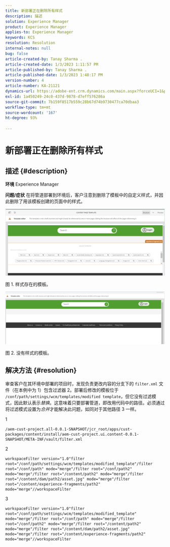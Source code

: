 ```yaml
---
title: 新部署正在删除所有样式
description: 描述
solution: Experience Manager
product: Experience Manager
applies-to: Experience Manager
keywords: KCS
resolution: Resolution
internal-notes: null
bug: false
article-created-by: Tanay Sharma .
article-created-date: 1/3/2023 1:11:57 PM
article-published-by: Tanay Sharma .
article-published-date: 1/3/2023 1:48:17 PM
version-number: 4
article-number: KA-21121
dynamics-url: https://adobe-ent.crm.dynamics.com/main.aspx?forceUCI=1&pagetype=entityrecord&etn=knowledgearticle&id=e75d5a2c-688b-ed11-81ac-6045bd006a22
exl-id: 1a450249-24c0-437d-9878-d7eff576286a
source-git-commit: 7b159f8517b559c28b67d74b9730477ca70dbaa3
workflow-type: tm+mt
source-wordcount: '167'
ht-degree: 93%

---
```


# 新部署正在删除所有样式

## 描述 {#description}

<b>环境</b>
Experience Manager


<b>问题/症状</b>
在将管道部署到环境后，客户注意到删除了模板中的自定义样式，并因此删除了用该模板创建的页面中的样式。



![](assets/___ec5d5a2c-688b-ed11-81ac-6045bd006a22___.png)

图 1. 样式存在的模板。



![](assets/___f05d5a2c-688b-ed11-81ac-6045bd006a22___.png)

图 2. 没有样式的模板。


## 解决方法 {#resolution}


审查客户在其环境中部署的项目时，发现负责更改内容的分支下的 `filter.xml` 文件（在本例中为 1）包含过滤器 2。部署后修改的模板位于 `/conf/path/settings/wcm/templates/modified template`，但它没有过滤模式，因此默认表示&#x200B;*替换*。这意味着只要部署管道，即改用代码中的路径。必须通过将过滤模式设置为&#x200B;*合并*&#x200B;才能解决此问题，如同对于其他路径 3 一样。

1


```
/aem-cust-project.all-0.0.1-SNAPSHOT/jcr_root/apps/cust-packages/content/install/aem-cust-project.ui.content-0.0.1-SNAPSHOT/META-INF/vault/filter.xml
```



2

```
workspaceFilter version="1.0"filter root="/conf/path/settings/wcm/templates/modified_template"/filter root="/conf/path" mode="merge"/filter root="/conf/path2" mode="merge"/filter root="/content/path2" mode="merge"/filter root="/content/dam/path2/asset.jpg" mode="merge"/filter root="/content/experience-fragments/path2" mode="merge"//workspaceFilter
```




3


```
workspaceFilter version="1.0"filter root="/conf/path/settings/wcm/templates/modified_template" mode="merge"/filter root="/conf/path" mode="merge"/filter root="/conf/path2" mode="merge"/filter root="/content/path2" mode="merge"/filter root="/content/dam/path2/asset.jpg" mode="merge"/filter root="/content/experience-fragments/path2" mode="merge"//workspaceFilter
```
